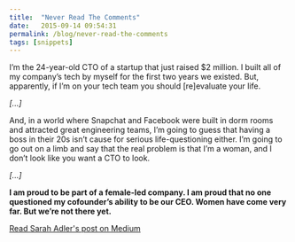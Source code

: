 ```yaml
---
title:  "Never Read The Comments"
date:   2015-09-14 09:54:31
permalink: /blog/never-read-the-comments
tags: [snippets]
---
```


I’m the 24-year-old CTO of a startup that just raised $2 million. I built all of my company’s tech by myself for the first two years we existed. But, apparently, if I’m on your tech team you should [re]evaluate your life.

_[...]_

And, in a world where Snapchat and Facebook were built in dorm rooms and attracted great engineering teams, I’m going to guess that having a boss in their 20s isn’t cause for serious life-questioning either. I’m going to go out on a limb and say that the real problem is that I’m a woman, and I don’t look like you want a CTO to look.

_[...]_

**I am proud to be part of a female-led company. I am proud that no one questioned my cofounder’s ability to be our CEO. Women have come very far. But we’re not there yet.**

[Read Sarah Adler's post on Medium](https://medium.com/@saraheadler/never-read-the-comments-9cba93b5712a)
